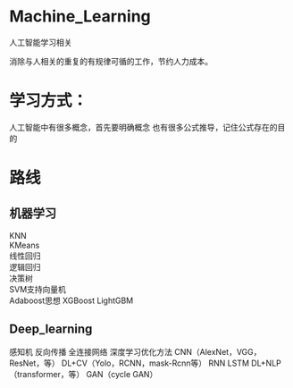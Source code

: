 # Machine_Learning
人工智能学习相关

消除与人相关的重复的有规律可循的工作，节约人力成本。

# 学习方式：
人工智能中有很多概念，首先要明确概念
也有很多公式推导，记住公式存在的目的

# 路线
## 机器学习
KNN  
KMeans  
线性回归  
逻辑回归  
决策树  
SVM支持向量机  
Adaboost思想
XGBoost
LightGBM

## Deep_learning  
感知机
反向传播
全连接网络
深度学习优化方法
CNN（AlexNet，VGG，ResNet，等）
DL+CV（Yolo，RCNN，mask-Rcnn等）
RNN
LSTM
DL+NLP（transformer，等）
GAN（cycle GAN）
